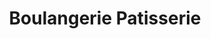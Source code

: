 ---
title: "Boulangerie Patisserie"
url: /milhac-de-nontron/boulangerie-patisserie/
shop: boulangerie
---